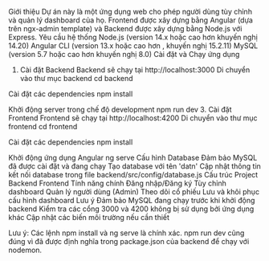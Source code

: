 Giới thiệu
Dự án này là một ứng dụng web cho phép người dùng tùy chỉnh và quản lý dashboard của họ. Frontend được xây dựng bằng Angular (dựa trên ngx-admin template) và Backend được xây dựng bằng Node.js với Express.
Yêu cầu hệ thống
Node.js (version 14.x hoặc cao hơn khuyến nghị 14.20) 
Angular CLI (version 13.x hoặc cao hơn , khuyến nghị 15.2.11)
MySQL (version 5.7 hoặc cao hơn khuyến nghị 8.0)
Cài đặt và Chạy ứng dụng
1. Cài đặt Backend
Backend sẽ chạy tại http://localhost:3000
Di chuyển vào thư mục backend
cd backend

Cài đặt các dependencies
npm install

Khởi động server trong chế độ development
npm run dev
3. Cài đặt Frontend
Frontend sẽ chạy tại http://localhost:4200
Di chuyển vào thư mục frontend
cd frontend

Cài đặt các dependencies
npm install

Khởi động ứng dụng Angular
ng serve
Cấu hình Database
Đảm bảo MySQL đã được cài đặt và đang chạy
Tạo database với tên 'datn'
Cập nhật thông tin kết nối database trong file backend/src/config/database.js
Cấu trúc Project
Backend
Frontend
Tính năng chính
Đăng nhập/Đăng ký
Tùy chỉnh dashboard
Quản lý người dùng (Admin)
Theo dõi cổ phiếu
Lưu và khôi phục cấu hình dashboard
Lưu ý
Đảm bảo MySQL đang chạy trước khi khởi động backend
Kiểm tra các cổng 3000 và 4200 không bị sử dụng bởi ứng dụng khác
Cập nhật các biến môi trường nếu cần thiết

Lưu ý: Các lệnh npm install và ng serve là chính xác. npm run dev cũng đúng vì đã được định nghĩa trong package.json của backend để chạy với nodemon.

